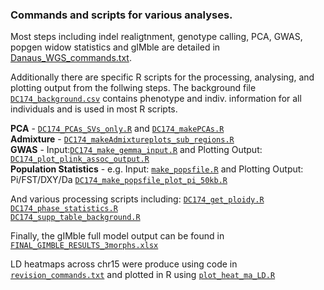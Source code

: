 
### Commands and scripts for various analyses.

Most steps including indel realigtnment, genotype calling, PCA, GWAS, popgen widow statistics and gIMble are detailed in [Danaus_WGS_commands.txt](https://github.com/RishiDeKayne/Danaus_WGS/blob/main/other_analysis_scripts/Danaus_WGS_commands.txt). 

Additionally there are specific R scripts for the processing, analysing, and plotting output from the follwing steps.
The background file [`DC174_background.csv`](https://github.com/RishiDeKayne/Danaus_WGS/blob/main/other_analysis_scripts/DC174_background.csv) contains phenotype and indiv. information for all individuals and is used in most R scripts.

**PCA** - [`DC174_PCAs_SVs_only.R`](https://github.com/RishiDeKayne/Danaus_WGS/blob/main/other_analysis_scripts/DC174_PCAs_SVs_only.R) and [`DC174_makePCAs.R`](https://github.com/RishiDeKayne/Danaus_WGS/blob/main/other_analysis_scripts/DC174_makePCAs.R)  
**Admixture** - [`DC174_makeAdmixtureplots_sub_regions.R`](https://github.com/RishiDeKayne/Danaus_WGS/blob/main/other_analysis_scripts/DC174_makeAdmixtureplots_sub_regions.R)  
**GWAS** - Input:[`DC174_make_gemma_input.R`](https://github.com/RishiDeKayne/Danaus_WGS/blob/main/other_analysis_scripts/DC174_make_gemma_input.R) and Plotting Output: [`DC174_plot_plink_assoc_output.R`](https://github.com/RishiDeKayne/Danaus_WGS/blob/main/other_analysis_scripts/DC174_plot_plink_assoc_output.R)  
**Population Statistics** - e.g. Input: [`make_popsfile.R`](https://github.com/RishiDeKayne/Danaus_WGS/blob/main/other_analysis_scripts/make_popsfile.R) and Plotting Output: Pi/FST/DXY/Da [`DC174_make_popsfile_plot_pi_50kb.R`](https://github.com/RishiDeKayne/Danaus_WGS/blob/main/other_analysis_scripts/DC174_make_popsfile_plot_pi_50kb.R)  

And various processing scripts including:
[`DC174_get_ploidy.R`](https://github.com/RishiDeKayne/Danaus_WGS/blob/main/other_analysis_scripts/DC174_get_ploidy.R)  
[`DC174_phase_statistics.R`](https://github.com/RishiDeKayne/Danaus_WGS/blob/main/other_analysis_scripts/DC174_phase_statistics.R)  
[`DC174_supp_table_background.R`](https://github.com/RishiDeKayne/Danaus_WGS/blob/main/other_analysis_scripts/DC174_supp_table_background.R)  

Finally, the gIMble full model output can be found in [`FINAL_GIMBLE_RESULTS_3morphs.xlsx`](https://github.com/RishiDeKayne/Danaus_WGS/blob/main/other_analysis_scripts/FINAL_GIMBLE_RESULTS_3morphs.xlsx)

LD heatmaps across chr15 were produce using code in [`revision_commands.txt`](https://github.com/RishiDeKayne/Danaus_WGS/blob/main/other_analysis_scripts/revision_commands.txt) and plotted in R using [`plot_heat_ma_LD.R`](https://github.com/RishiDeKayne/Danaus_WGS/blob/main/plot_heat_ma_LD.R)
